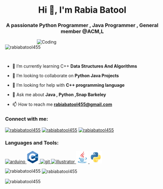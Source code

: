 <h1 align="center">Hi 👋, I'm Rabia Batool</h1>
<h3 align="center">A passionate Python Programmer , Java Programmer , General member @ACM,L</h3>
<img align="right" alt="Coding" width="400" src="https://https://www.veed.me/animated-logos-examples/">

<p align="left"> <img src="https://komarev.com/ghpvc/?username=rabiabatool455&label=Profile%20views&color=0e75b6&style=flat" alt="rabiabatool455" /> </p>

<p align="left"> <a href="https://twitter.com/" target="blank"><img src="https://img.shields.io/twitter/follow/?logo=twitter&style=for-the-badge" alt="" /></a> </p>

- 🌱 I’m currently learning C++ **Data Structures And Algorithms**

- 👯 I’m looking to collaborate on **Python Java Projects**

- 🤝 I’m looking for help with **C++ programming language**

- 💬 Ask me about **Java , Python ,Snap Barkeley**

- 📫 How to reach me **rabiabatool455@gmail.com**

<h3 align="left">Connect with me:</h3>
<p align="left">
<a href="https://linkedin.com/in/rabiabatool455" target="blank"><img align="center" src="https://raw.githubusercontent.com/rahuldkjain/github-profile-readme-generator/master/src/images/icons/Social/linked-in-alt.svg" alt="rabiabatool455" height="30" width="40" /></a>
<a href="https://fb.com/rabiabatool455" target="blank"><img align="center" src="https://raw.githubusercontent.com/rahuldkjain/github-profile-readme-generator/master/src/images/icons/Social/facebook.svg" alt="rabiabatool455" height="30" width="40" /></a>
<a href="https://instagram.com/rabiabatool455" target="blank"><img align="center" src="https://raw.githubusercontent.com/rahuldkjain/github-profile-readme-generator/master/src/images/icons/Social/instagram.svg" alt="rabiabatool455" height="30" width="40" /></a>
</p>

<h3 align="left">Languages and Tools:</h3>
<p align="left"> <a href="https://www.arduino.cc/" target="_blank" rel="noreferrer"> <img src="https://cdn.worldvectorlogo.com/logos/arduino-1.svg" alt="arduino" width="40" height="40"/> </a> <a href="https://www.w3schools.com/cpp/" target="_blank" rel="noreferrer"> <img src="https://raw.githubusercontent.com/devicons/devicon/master/icons/cplusplus/cplusplus-original.svg" alt="cplusplus" width="40" height="40"/> </a> <a href="https://git-scm.com/" target="_blank" rel="noreferrer"> <img src="https://www.vectorlogo.zone/logos/git-scm/git-scm-icon.svg" alt="git" width="40" height="40"/> </a> <a href="https://www.adobe.com/in/products/illustrator.html" target="_blank" rel="noreferrer"> <img src="https://www.vectorlogo.zone/logos/adobe_illustrator/adobe_illustrator-icon.svg" alt="illustrator" width="40" height="40"/> </a> <a href="https://www.java.com" target="_blank" rel="noreferrer"> <img src="https://raw.githubusercontent.com/devicons/devicon/master/icons/java/java-original.svg" alt="java" width="40" height="40"/> </a> <a href="https://www.python.org" target="_blank" rel="noreferrer"> <img src="https://raw.githubusercontent.com/devicons/devicon/master/icons/python/python-original.svg" alt="python" width="40" height="40"/> </a> </p>

<p><img align="left" src="https://github-readme-stats.vercel.app/api/top-langs?username=rabiabatool455&show_icons=true&locale=en&layout=compact" alt="rabiabatool455" /></p>

<p>&nbsp;<img align="center" src="https://github-readme-stats.vercel.app/api?username=rabiabatool455&show_icons=true&locale=en" alt="rabiabatool455" /></p>

<p><img align="center" src="https://github-readme-streak-stats.herokuapp.com/?user=rabiabatool455&" alt="rabiabatool455" /></p>
